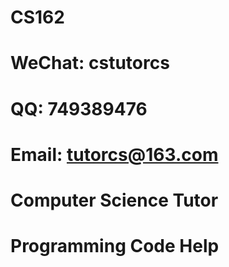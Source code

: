 # CS162

# WeChat: cstutorcs

# QQ: 749389476

# Email: tutorcs@163.com

# Computer Science Tutor

# Programming Code Help
